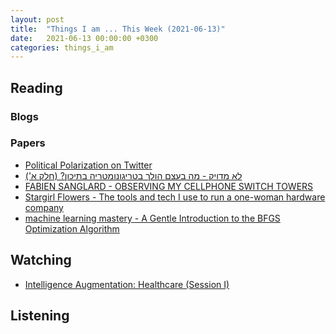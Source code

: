 ```yaml
---
layout: post
title:  "Things I am ... This Week (2021-06-13)"
date:   2021-06-13 00:00:00 +0300
categories: things_i_am
---
```


<!-- # Things I am ... This Week   -->

## Reading

### Blogs

### Papers

- [Political Polarization on Twitter][paper1]
- [לא מדויק - מה בעצם הולך בטריגונומטריה בתיכון? (חלק א')][gadiel1]
- [FABIEN SANGLARD - OBSERVING MY CELLPHONE SWITCH TOWERS][fs1]
- [Stargirl Flowers - The tools and tech I use to run a one-woman hardware company][tc1]
- [machine learning mastery - A Gentle Introduction to the BFGS Optimization Algorithm][mlm1]


## Watching

- [Intelligence Augmentation: Healthcare (Session I)][yt1]

## Listening

[paper1]:https://www.researchgate.net/publication/221297916_Political_Polarization_on_Twitter
[gadiel1]:https://gadial.net/2021/05/13/trigonometry_intro/
[fs1]:https://fabiensanglard.net/lte/index.html
[yt1]:https://www.youtube.com/watch?v=MSGaLQ36t38
[tc1]:https://blog.thea.codes/winterblooms-tech-stack/
[mlm1]:https://machinelearningmastery.com/bfgs-optimization-in-python/